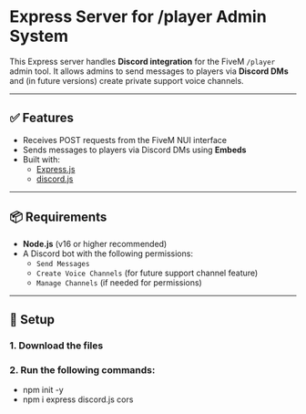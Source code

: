 # Express Server for /player Admin System

This Express server handles **Discord integration** for the FiveM `/player` admin tool. It allows admins to send messages to players via **Discord DMs** and (in future versions) create private support voice channels.

---

## ✅ Features

- Receives POST requests from the FiveM NUI interface
- Sends messages to players via Discord DMs using **Embeds**
- Built with:
  - [Express.js](https://expressjs.com/)
  - [discord.js](https://discord.js.org/)

---

## 📦 Requirements

- **Node.js** (v16 or higher recommended)
- A Discord bot with the following permissions:
  - `Send Messages`
  - `Create Voice Channels` (for future support channel feature)
  - `Manage Channels` (if needed for permissions)

---

## 🔧 Setup

### 1. Download the files
### 2. Run the following commands: 

- npm init -y
- npm i express discord.js cors
  
